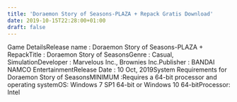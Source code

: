 ```yaml
---
title: 'Doraemon Story of Seasons-PLAZA + Repack Gratis Download'
date: 2019-10-15T22:28:00+01:00
draft: false
---
```


Game DetailsRelease name : Doraemon Story of Seasons-PLAZA + RepackTitle : Doraemon Story of SeasonsGenre : Casual, SimulationDeveloper : Marvelous Inc., Brownies Inc.Publisher : BANDAI NAMCO EntertainmentRelease Date : 10 Oct, 2019System Requirements for Doraemon Story of SeasonsMINIMUM :Requires a 64-bit processor and operating systemOS: Windows 7 SP1 64-bit or Windows 10 64-bitProcessor: Intel